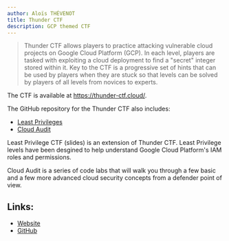 ```yaml
---
author: Aloïs THÉVENOT
title: Thunder CTF
description: GCP themed CTF
---
```


> Thunder CTF allows players to practice attacking vulnerable cloud projects on Google Cloud Platform (GCP). In each level, players are tasked with exploiting a cloud deployment to find a "secret" integer stored within it. Key to the CTF is a progressive set of hints that can be used by players when they are stuck so that levels can be solved by players of all levels from novices to experts.

The CTF is available at https://thunder-ctf.cloud/.

The GitHub repository for the Thunder CTF also includes:

- [Least Privileges](https://thunder-ctf.cloud/leastprivilege/)
- [Cloud Audit](https://asokamoto.github.io/CloudAuditCTFs/)

Least Privilege CTF (slides) is an extension of Thunder CTF. Least Privilege levels have been desgined to help understand Google Cloud Platform's IAM roles and permissions.

Cloud Audit is a series of code labs that will walk you through a few basic and a few more advanced cloud security concepts from a defender point of view.

## Links:

- [Website](https://thunder-ctf.cloud/)
- [GitHub](https://github.com/NicholasSpringer/thunder-ctf)
